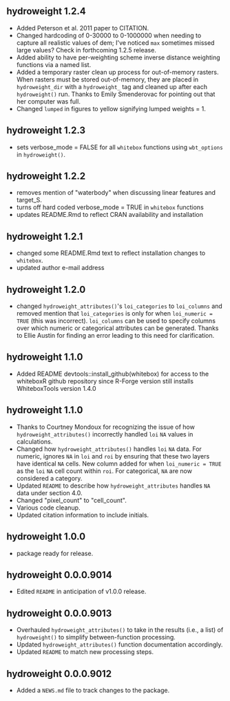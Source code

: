 ## hydroweight 1.2.4 

* Added Peterson et al. 2011 paper to CITATION. 
* Changed hardcoding of 0-30000 to 0-1000000 when needing to capture all realistic values of dem; I've noticed `max` sometimes missed large values? Check in forthcoming 1.2.5 release.
* Added ability to have per-weighting scheme inverse distance weighting functions via a named list.
* Added a temporary raster clean up process for out-of-memory rasters. When rasters must be stored out-of-memory, they are placed in `hydroweight_dir` with a `hydroweight_` tag and cleaned up after each `hydroweight()` run. Thanks to Emily Smenderovac for pointing out that her computer was full.
* Changed `lumped` in figures to yellow signifying lumped weights = 1.

## hydroweight 1.2.3 

* sets verbose_mode = FALSE for all `whitebox` functions using `wbt_options` in `hydroweight()`.

## hydroweight 1.2.2

* removes mention of "waterbody" when discussing linear features and target_S. 
* turns off hard coded verbose_mode = TRUE in `whitebox` functions
* updates README.Rmd to reflect CRAN availability and installation

## hydroweight 1.2.1 

* changed some README.Rmd text to reflect installation changes to `whitebox`.
* updated author e-mail address

## hydroweight 1.2.0 

* changed `hydroweight_attributes()`'s `loi_categories` to `loi_columns` and removed mention that `loi_categories` is only for when `loi_numeric = TRUE` (this was incorrect). `loi_columns` can be used to specify columns over which numeric or categorical attributes can be generated. Thanks to Ellie Austin for finding an error leading to this need for clarification.

## hydroweight 1.1.0 

* Added README devtools::install_github(whitebox) for access to the whiteboxR github repository since R-Forge version still installs WhiteboxTools version 1.4.0 

## hydroweight 1.1.0 

* Thanks to Courtney Mondoux for recognizing the issue of how `hydroweight_attributes()` incorrectly handled `loi` `NA` values in calculations.
* Changed how `hydroweight_attributes()` handles `loi` `NA` data. For numeric, ignores `NA` in `loi` and `roi` by ensuring that these two layers have identical `NA` cells. New column added for when `loi_numeric = TRUE` as the `loi` `NA` cell count within `roi`. For categorical, `NA` are now considered a category.  
* Updated `README` to describe how `hydroweight_attributes` handles `NA` data under section 4.0.
* Changed "pixel_count" to "cell_count".
* Various code cleanup.
* Updated citation information to include initials.

## hydroweight 1.0.0

* package ready for release.

## hydroweight 0.0.0.9014 

* Edited `README` in anticipation of v1.0.0 release.

## hydroweight 0.0.0.9013 

* Overhauled `hydroweight_attributes()` to take in the results (i.e., a list) of `hydroweight()` to simplify between-function processing. 
* Updated `hydroweight_attributes()` function documentation accordingly.
* Updated `README` to match new processing steps. 

## hydroweight 0.0.0.9012

* Added a `NEWS.md` file to track changes to the package.
